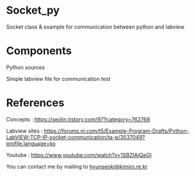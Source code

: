 # Socket_py
Socket class &amp; example for communication between python and labview

# Components
Python sources

Simple labview file for communication test

# References
Concepts : https://seolin.tistory.com/97?category=762768

Labview sites : https://forums.ni.com/t5/Example-Program-Drafts/Python-LabVIEW-TCP-IP-socket-communication/ta-p/3537049?profile.language=ko

Youtube : https://www.youtube.com/watch?v=1SBZIAjQeGI

You can contact me by mailing to hyunseoki@kimiro.re.kr
